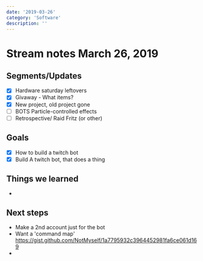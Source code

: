 ```yaml
---
date: '2019-03-26'
category: 'Software'
description: ''
---
```


# Stream notes March 26, 2019

## Segments/Updates

- [x] Hardware saturday leftovers
- [x] Givaway - What items?
- [x] New project, old project gone
- [ ] BOTS Particle-controlled effects
- [ ] Retrospective/ Raid Fritz (or other)

## Goals

- [x] How to build a twitch bot
- [x] Build A twitch bot, that does a thing

## Things we learned

-

## Next steps

- Make a 2nd account just for the bot
- Want a 'command map' https://gist.github.com/NotMyself/1a7795932c3964452981fa6ce061d169
-
